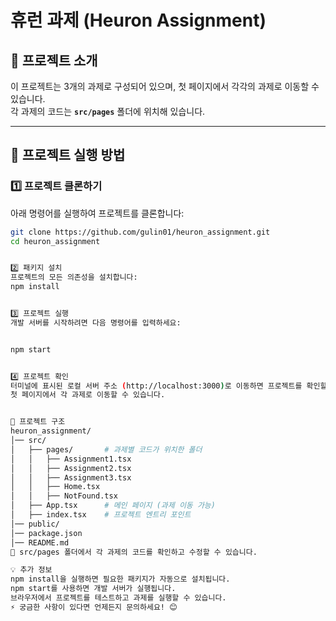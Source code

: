 # 휴런 과제 (Heuron Assignment)

## 📌 프로젝트 소개

이 프로젝트는 3개의 과제로 구성되어 있으며, 첫 페이지에서 각각의 과제로 이동할 수 있습니다.  
각 과제의 코드는 **`src/pages`** 폴더에 위치해 있습니다.

---

## 🚀 프로젝트 실행 방법

### 1️⃣ 프로젝트 클론하기

아래 명령어를 실행하여 프로젝트를 클론합니다:

```sh
git clone https://github.com/gulin01/heuron_assignment.git
cd heuron_assignment


2️⃣ 패키지 설치
프로젝트의 모든 의존성을 설치합니다:
npm install


3️⃣ 프로젝트 실행
개발 서버를 시작하려면 다음 명령어를 입력하세요:


npm start


4️⃣ 프로젝트 확인
터미널에 표시된 로컬 서버 주소 (http://localhost:3000)로 이동하면 프로젝트를 확인할 수 있습니다.
첫 페이지에서 각 과제로 이동할 수 있습니다.


📂 프로젝트 구조
heuron_assignment/
│── src/
│   ├── pages/       # 과제별 코드가 위치한 폴더
│   │   ├── Assignment1.tsx
│   │   ├── Assignment2.tsx
│   │   ├── Assignment3.tsx
│   │   ├── Home.tsx
│   │   ├── NotFound.tsx
│   ├── App.tsx      # 메인 페이지 (과제 이동 가능)
│   ├── index.tsx    # 프로젝트 엔트리 포인트
│── public/
│── package.json
│── README.md
📌 src/pages 폴더에서 각 과제의 코드를 확인하고 수정할 수 있습니다.

💡 추가 정보
npm install을 실행하면 필요한 패키지가 자동으로 설치됩니다.
npm start를 사용하면 개발 서버가 실행됩니다.
브라우저에서 프로젝트를 테스트하고 과제를 실행할 수 있습니다.
⚡ 궁금한 사항이 있다면 언제든지 문의하세요! 😊
```
